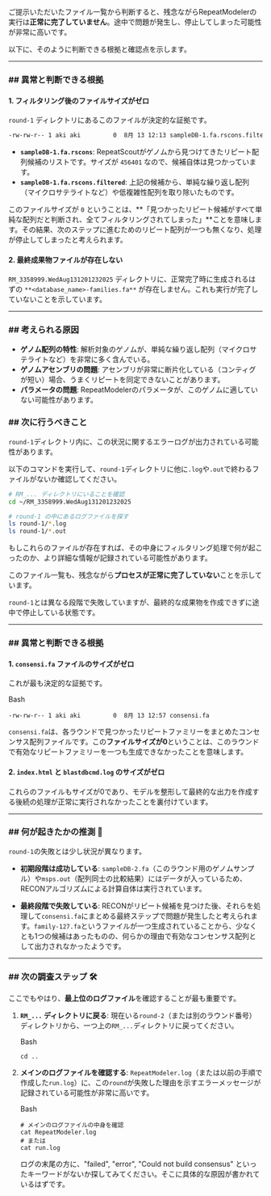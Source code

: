 ご提示いただいたファイル一覧から判断すると、残念ながらRepeatModelerの実行は**正常に完了していません**。途中で問題が発生し、停止してしまった可能性が非常に高いです。

以下に、そのように判断できる根拠と確認点を示します。

-----

### \#\# 異常と判断できる根拠

#### 1\. **フィルタリング後のファイルサイズがゼロ**

`round-1` ディレクトリにあるこのファイルが決定的な証拠です。

```bash
-rw-rw-r-- 1 aki aki         0  8月 13 12:13 sampleDB-1.fa.rscons.filtered
```

  * **`sampleDB-1.fa.rscons`**: RepeatScoutがゲノムから見つけてきたリピート配列候補のリストです。サイズが `456401` なので、候補自体は見つかっています。
  * **`sampleDB-1.fa.rscons.filtered`**: 上記の候補から、単純な繰り返し配列（マイクロサテライトなど）や低複雑性配列を取り除いたものです。

このファイルサイズが `0` ということは、\*\*「見つかったリピート候補がすべて単純な配列だと判断され、全てフィルタリングされてしまった」\*\*ことを意味します。その結果、次のステップに進むためのリピート配列が一つも無くなり、処理が停止してしまったと考えられます。

#### 2\. **最終成果物ファイルが存在しない**

`RM_3358999.WedAug131201232025` ディレクトリに、正常完了時に生成されるはずの `**<database_name>-families.fa**` が存在しません。これも実行が完了していないことを示しています。

-----

### \#\# 考えられる原因

  * **ゲノム配列の特性**: 解析対象のゲノムが、単純な繰り返し配列（マイクロサテライトなど）を非常に多く含んでいる。
  * **ゲノムアセンブリの問題**: アセンブリが非常に断片化している（コンティグが短い）場合、うまくリピートを同定できないことがあります。
  * **パラメータの問題**: RepeatModelerのパラメータが、このゲノムに適していない可能性があります。

### \#\# 次に行うべきこと

`round-1`ディレクトリ内に、この状況に関するエラーログが出力されている可能性があります。

以下のコマンドを実行して、`round-1`ディレクトリに他に`.log`や`.out`で終わるファイルがないか確認してください。

```bash
# RM_... ディレクトリにいることを確認
cd ~/RM_3358999.WedAug131201232025

# round-1 の中にあるログファイルを探す
ls round-1/*.log
ls round-1/*.out
```

もしこれらのファイルが存在すれば、その中身にフィルタリング処理で何が起こったのか、より詳細な情報が記録されている可能性があります。

このファイル一覧も、残念ながら**プロセスが正常に完了していない**ことを示しています。

`round-1`とは異なる段階で失敗していますが、最終的な成果物を作成できずに途中で停止している状態です。

---

### ## 異常と判断できる根拠

#### 1. `consensi.fa` ファイルのサイズがゼロ

これが最も決定的な証拠です。

Bash

```
-rw-rw-r-- 1 aki aki         0  8月 13 12:57 consensi.fa
```

`consensi.fa`は、各ラウンドで見つかったリピートファミリーをまとめたコンセンサス配列ファイルです。この**ファイルサイズが0**ということは、このラウンドで有効なリピートファミリーを一つも生成できなかったことを意味します。

#### 2. `index.html` と `blastdbcmd.log` のサイズがゼロ

これらのファイルもサイズが0であり、モデルを整形して最終的な出力を作成する後続の処理が正常に実行されなかったことを裏付けています。

---

### ## 何が起きたかの推測 🧐

`round-1`の失敗とは少し状況が異なります。

- **初期段階は成功している**: `sampleDB-2.fa`（このラウンド用のゲノムサンプル）や`msps.out`（配列同士の比較結果）にはデータが入っているため、RECONアルゴリズムによる計算自体は実行されています。
    
- **最終段階で失敗している**: RECONがリピート候補を見つけた後、それらを処理して`consensi.fa`にまとめる最終ステップで問題が発生したと考えられます。`family-127.fa`というファイルが一つ生成されていることから、少なくとも1つの候補はあったものの、何らかの理由で有効なコンセンサス配列として出力されなかったようです。
    

---

### ## 次の調査ステップ 🛠️

ここでもやはり、**最上位のログファイル**を確認することが最も重要です。

1. **`RM_...` ディレクトリに戻る**: 現在いる`round-2`（または別のラウンド番号）ディレクトリから、一つ上の`RM_...`ディレクトリに戻ってください。
    
    Bash
    
    ```
    cd ..
    ```
    
2. **メインのログファイルを確認する**: `RepeatModeler.log`（または以前の手順で作成した`run.log`）に、この`round`が失敗した理由を示すエラーメッセージが記録されている可能性が非常に高いです。
    
    Bash
    
    ```
    # メインのログファイルの中身を確認
    cat RepeatModeler.log
    # または
    cat run.log
    ```
    
    ログの末尾の方に、"failed", "error", "Could not build consensus" といったキーワードがないか探してみてください。そこに具体的な原因が書かれているはずです。